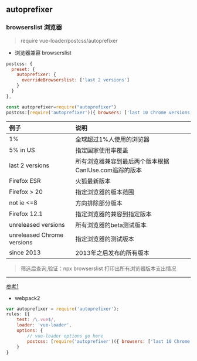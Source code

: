 ## autoprefixer

### browserslist 浏览器

> require vue-loader/postcss/autoprefixer

+ 浏览器兼容 browserslist
```javascript
postcss: {
  preset: {
    autoprefixer: {
      overrideBrowserslist: ['last 2 versions']
    }
  }
},
```

```javascript
const autoprefixer=require("autoprefixer")
postcss:[require('autoprefixer')({ browsers: ['last 10 Chrome versions', 'last 5 Firefox versions', 'Safari >= 6', 'ie> 8'] })]
```

| 例子       |  说明                   |
|         :-|                      :-|
| 1%        |	全球超过1%人使用的浏览器   |
| 5% in US  |	指定国家使用率覆盖
| last 2 versions |	所有浏览器兼容到最后两个版本根据CanIUse.com追踪的版本 |
| Firefox ESR |	火狐最新版本 |
| Firefox > 20 |	指定浏览器的版本范围 |
| not ie <=8 |	方向排除部分版本  |
| Firefox 12.1 |	指定浏览器的兼容到指定版本 |
| unreleased versions |	所有浏览器的beta测试版本 |
| unreleased Chrome versions |	指定浏览器的测试版本 |
| since 2013 |	2013年之后发布的所有版本 |

> 筛选后查询,验证：npx browserslist 打印出所有浏览器版本支出情况

*************
[参考1](https://www.jianshu.com/p/bd9cb7861b85)

  + webpack2

  ```javascript
  var autoprefixer = require('autoprefixer');
  rules: [{
      test: /\.vue$/,
      loader: 'vue-loader',
      options: {
          // vue-loader options go here
          postcss: [require('autoprefixer')({ browsers: ['last 10 Chrome versions', 'last 5 Firefox versions', 'Safari >= 6', 'ie > 8'] })]
      }
  }
  ```